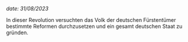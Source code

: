 *date: 31/08/2023*

In dieser Revolution versuchten das Volk der deutschen Fürstentümer bestimmte Reformen durchzusetzen und ein gesamt deutschen Staat zu gründen.  